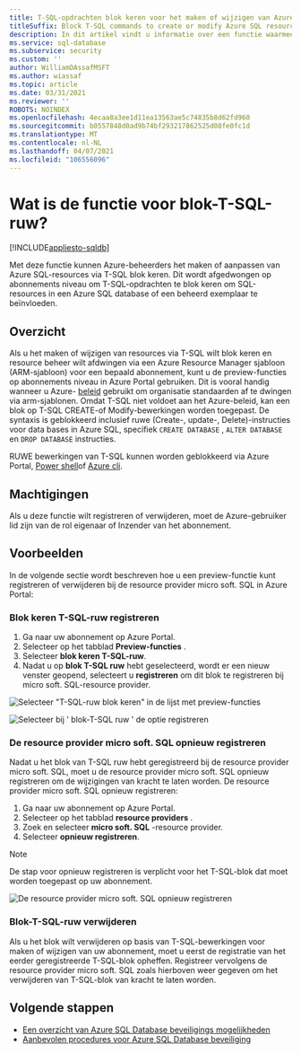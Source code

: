 ```yaml
---
title: T-SQL-opdrachten blok keren voor het maken of wijzigen van Azure SQL-resources
titleSuffix: Block T-SQL commands to create or modify Azure SQL resources
description: In dit artikel vindt u informatie over een functie waarmee Azure-beheerders T-SQL-opdrachten kunnen blok keren voor het maken of wijzigen van Azure SQL-resources
ms.service: sql-database
ms.subservice: security
ms.custom: ''
author: WilliamDAssafMSFT
ms.author: wiassaf
ms.topic: article
ms.date: 03/31/2021
ms.reviewer: ''
ROBOTS: NOINDEX
ms.openlocfilehash: 4ecaa8a3ee1d11ea13563ae5c74835b8d62fd960
ms.sourcegitcommit: b0557848d0ad9b74bf293217862525d08fe0fc1d
ms.translationtype: MT
ms.contentlocale: nl-NL
ms.lasthandoff: 04/07/2021
ms.locfileid: "106556096"
---
```

# <a name="what-is-block-t-sql-crud-feature"></a>Wat is de functie voor blok-T-SQL-ruw?
[!INCLUDE[appliesto-sqldb](../includes/appliesto-sqldb-sqlmi.md)]


Met deze functie kunnen Azure-beheerders het maken of aanpassen van Azure SQL-resources via T-SQL blok keren. Dit wordt afgedwongen op abonnements niveau om T-SQL-opdrachten te blok keren om SQL-resources in een Azure SQL database of een beheerd exemplaar te beïnvloeden.

## <a name="overview"></a>Overzicht

Als u het maken of wijzigen van resources via T-SQL wilt blok keren en resource beheer wilt afdwingen via een Azure Resource Manager sjabloon (ARM-sjabloon) voor een bepaald abonnement, kunt u de preview-functies op abonnements niveau in Azure Portal gebruiken. Dit is vooral handig wanneer u Azure- [beleid](/azure/governance/policy/overview) gebruikt om organisatie standaarden af te dwingen via arm-sjablonen. Omdat T-SQL niet voldoet aan het Azure-beleid, kan een blok op T-SQL CREATE-of Modify-bewerkingen worden toegepast. De syntaxis is geblokkeerd inclusief ruwe (Create-, update-, Delete)-instructies voor data bases in Azure SQL, specifiek `CREATE DATABASE` , `ALTER DATABASE` en `DROP DATABASE` instructies. 

RUWE bewerkingen van T-SQL kunnen worden geblokkeerd via Azure Portal, [Power shell](/powershell/module/az.resources/register-azproviderfeature)of [Azure cli](/cli/azure/feature#az_feature_register).

## <a name="permissions"></a>Machtigingen

Als u deze functie wilt registreren of verwijderen, moet de Azure-gebruiker lid zijn van de rol eigenaar of Inzender van het abonnement.

## <a name="examples"></a>Voorbeelden

In de volgende sectie wordt beschreven hoe u een preview-functie kunt registreren of verwijderen bij de resource provider micro soft. SQL in Azure Portal: 

### <a name="register-block-t-sql-crud"></a>Blok keren T-SQL-ruw registreren

1. Ga naar uw abonnement op Azure Portal.
2. Selecteer op het tabblad **Preview-functies** . 
3. Selecteer **blok keren T-SQL-ruw**.
4. Nadat u op **blok T-SQL ruw** hebt geselecteerd, wordt er een nieuw venster geopend, selecteert u **registreren** om dit blok te registreren bij micro soft. SQL-resource provider.

![Selecteer "T-SQL-ruw blok keren" in de lijst met preview-functies](./media/block-tsql-crud/block-tsql-crud.png)

![Selecteer bij ' blok-T-SQL ruw ' de optie registreren](./media/block-tsql-crud/block-tsql-crud-register.png)

  
### <a name="re-register-microsoftsql-resource-provider"></a>De resource provider micro soft. SQL opnieuw registreren 
Nadat u het blok van T-SQL ruw hebt geregistreerd bij de resource provider micro soft. SQL, moet u de resource provider micro soft. SQL opnieuw registreren om de wijzigingen van kracht te laten worden. De resource provider micro soft. SQL opnieuw registreren:

1. Ga naar uw abonnement op Azure Portal.
2. Selecteer op het tabblad **resource providers** .
3. Zoek en selecteer **micro soft. SQL** -resource provider.
4. Selecteer **opnieuw registreren**. 

> [!NOTE]
> De stap voor opnieuw registreren is verplicht voor het T-SQL-blok dat moet worden toegepast op uw abonnement. 

![De resource provider micro soft. SQL opnieuw registreren](./media/block-tsql-crud/block-tsql-crud-re-register.png)

### <a name="removing-block-t-sql-crud"></a>Blok-T-SQL-ruw verwijderen
Als u het blok wilt verwijderen op basis van T-SQL-bewerkingen voor maken of wijzigen van uw abonnement, moet u eerst de registratie van het eerder geregistreerde T-SQL-blok opheffen. Registreer vervolgens de resource provider micro soft. SQL zoals hierboven weer gegeven om het verwijderen van T-SQL-blok van kracht te laten worden. 


## <a name="next-steps"></a>Volgende stappen

- [Een overzicht van Azure SQL Database beveiligings mogelijkheden](security-overview.md)
- [Aanbevolen procedures voor Azure SQL Database beveiliging](security-best-practice.md)
